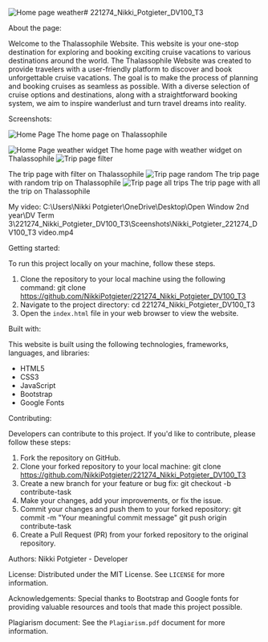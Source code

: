 ![Home page weather](https://github.com/NikkiPotgieter/221274_Nikki_Potgieter_DV100_T3/assets/125267113/c5676d70-38ff-4ad2-9502-25b0eb498964)# 221274_Nikki_Potgieter_DV100_T3

About the page:

Welcome to the Thalassophile Website. This website is your one-stop destination for exploring and booking exciting cruise vacations to various destinations around the world. The Thalassophile Website was created to provide travelers with a user-friendly platform to discover and book unforgettable cruise vacations. The goal is to make the process of planning and booking cruises as seamless as possible. With a diverse selection of cruise options and destinations, along with a straightforward booking system, we aim to inspire wanderlust and turn travel dreams into reality.

Screenshots:

![Home Page](<Home page.png>)
The home page on Thalassophile

![Home Page weather widget](<Home page weather.png>)
The home page with weather widget on Thalassophile
![Trip page filter](https://github.com/NikkiPotgieter/221274_Nikki_Potgieter_DV100_T3/assets/125267113/5bcbf633-74a2-4774-be3b-1f542e18ae89)

The trip page with filter on Thalassophile
![Trip page random](https://github.com/NikkiPotgieter/221274_Nikki_Potgieter_DV100_T3/assets/125267113/2c7e2117-4287-4e2f-a1ad-4f0976566782)
The trip page with random trip on Thalassophile
![Trip page all trips](https://github.com/NikkiPotgieter/221274_Nikki_Potgieter_DV100_T3/assets/125267113/eea0f73b-a6c9-4904-82dc-3aedaf8c5476)
The trip page with all the trip on Thalassophile

My video:
C:\Users\Nikki Potgieter\OneDrive\Desktop\Open Window 2nd year\DV Term 3\221274_Nikki_Potgieter_DV100_T3\Sceenshots\Nikki_Potgieter_221274_DV100_T3 video.mp4


Getting started:

To run this project locally on your machine, follow these steps.

1. Clone the repository to your local machine using the following command:
git clone https://github.com/NikkiPotgieter/221274_Nikki_Potgieter_DV100_T3
1. Navigate to the project directory:
cd 221274_Nikki_Potgieter_DV100_T3
1. Open the `index.html` file in your web browser to view the website.

Built with:

This website is built using the following technologies, frameworks, languages, and libraries:

- HTML5
- CSS3
- JavaScript
- Bootstrap
- Google Fonts

Contributing:

Developers can contribute to this project. If you'd like to contribute, please follow these steps:

1. Fork the repository on GitHub.
1. Clone your forked repository to your local machine: git clone https://github.com/NikkiPotgieter/221274_Nikki_Potgieter_DV100_T3 
1. Create a new branch for your feature or bug fix: git checkout -b contribute-task
1. Make your changes, add your improvements, or fix the issue.
1. Commit your changes and push them to your forked repository: git commit -m "Your meaningful commit message"
git push origin contribute-task
1. Create a Pull Request (PR) from your forked repository to the original repository.

Authors:
Nikki Potgieter - Developer

License:
Distributed under the MIT License. See `LICENSE` for more information.

Acknowledgements:
Special thanks to Bootstrap and Google fonts for providing valuable resources and tools that made this project possible.

Plagiarism document:
See the `Plagiarism.pdf` document for more information.
